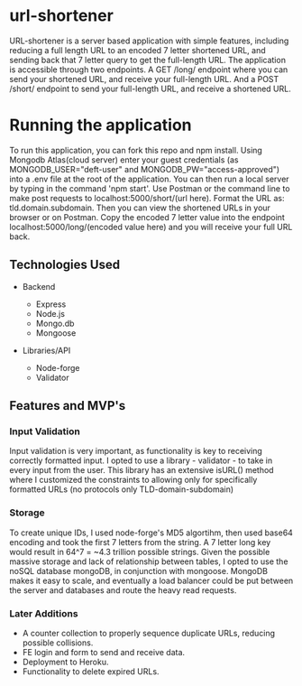 # url-shortener
URL-shortener is a server based application with simple features, including reducing a full length URL to an encoded 7 letter shortened URL, and sending back that 7 letter query to get the full-length URL. The application is accessible through two endpoints. A GET /long/ endpoint where you can send your shortened URL, and 
receive your full-length URL. And a POST /short/ endpoint to send your full-length URL, and receive a shortened URL.

# Running the application
To run this application, you can fork this repo and npm install. Using Mongodb Atlas(cloud server) enter your guest credentials (as MONGODB_USER="deft-user" and MONGODB_PW="access-approved") into a .env file at the root of the application. You can then run a local server by typing in the command 'npm start'. Use Postman or the command line to make post requests to localhost:5000/short/(url here). Format the URL as: tld.domain.subdomain. Then you can view the shortened URLs in your browser or on Postman. Copy the encoded 7 letter value into the endpoint localhost:5000/long/(encoded value here) and you will receive your full URL back.

## Technologies Used

* Backend
  * Express
  * Node.js
  * Mongo.db
  * Mongoose

* Libraries/API
  * Node-forge
  * Validator

## Features and MVP's

### Input Validation

Input validation is very important, as functionality is key to receiving correctly formatted input. I opted to use a library - validator - to take in every input from the user. 
This library has an extensive isURL() method where I customized the constraints to allowing only for specifically formatted URLs (no protocols only TLD-domain-subdomain)

### Storage

To create unique IDs, I used node-forge's MD5 algortihm, then used base64 encoding and took the first 7 letters from the string. A 7 letter long key would result in 64^7 = ~4.3 trillion possible strings.
Given the possible massive storage and lack of relationship between tables, I opted to use the noSQL database mongoDB, in conjunction with mongoose. MongoDB makes it easy to scale, and eventually a load balancer could be put between the server and databases and route the heavy read requests.

### Later Additions

* A counter collection to properly sequence duplicate URLs, reducing possible collisions.
* FE login and form to send and receive data.
* Deployment to Heroku.
* Functionality to delete expired URLs.


 
